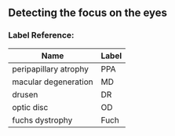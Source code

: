 ## Detecting the focus on the eyes

### Label Reference:  
|Name|Label|
|---|---|
|peripapillary atrophy|PPA|
|macular degeneration|MD|
|drusen|DR|
|optic disc|OD|
|fuchs dystrophy|Fuch|